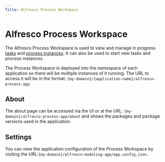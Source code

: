 ```yaml
---
Title: Alfresco Process Workspace
---
```


# Alfresco Process Workspace

The Alfresco Process Workspace is used to view and manage in progress [tasks](../workspace/workspace-tasks.md) and [process instances](../workspace/workspace-processes.md). It can also be used to start new tasks and process instances.

The Process Workspace is deployed into the namespace of each application so there will be multiple instances of it running. The URL to access it will be in the format: `{my-domain}/{application-name}/alfresco-process-app`. 

## About
The about page can be accessed via the UI or at the URL: `{my-domain}/alfresco-process-app/about` and shows the packages and package versions used in the application. 

## Settings
You can view the application configuration of the Process Workspace by visiting the URL:`{my-domain}/alfresco-modeling-app/app.config.json`.
